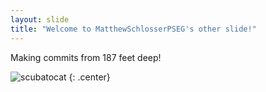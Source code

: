 ```yaml
---
layout: slide
title: "Welcome to MatthewSchlosserPSEG's other slide!"
---
```


Making commits from 187 feet deep!

![scubatocat](https://octodex.github.com/scubatocat/)
{: .center}
